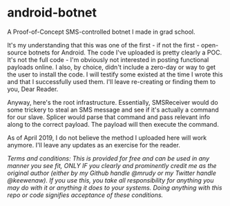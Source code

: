 # android-botnet
A Proof-of-Concept SMS-controlled botnet I made in grad school.

It's my understanding that this was one of the first - if not the first - open-source botnets for Android. The code I've uploaded is pretty clearly a POC. It's not the full code - I'm obviously not interested in posting functional payloads online. I also, by choice, didn't include a zero-day or way to get the user to install the code. I will testify some existed at the time I wrote this and that I successfully used them. I'll leave re-creating or finding them to you, Dear Reader.

Anyway, here's the root infrastructure. Essentially, SMSReceiver would do some trickery to steal an SMS message and see if it's actually a command for our slave. Splicer would parse that command and pass relevant info along to the correct payload. The payload will then execute the command.

As of April 2019, I do not believe the method I uploaded here will work anymore. I'll leave any updates as an exercise for the reader.

<i>Terms and conditions: This is provided for free and can be used in any manner you see fit, ONLY IF you clearly and prominently credit me as the original author (either by my Github handle @mrudy or my Twitter handle @keewenaw). If you use this, you take all responsibility for anything you may do with it or anything it does to your systems. Doing anything with this repo or code signifies acceptance of these conditions.</i>

